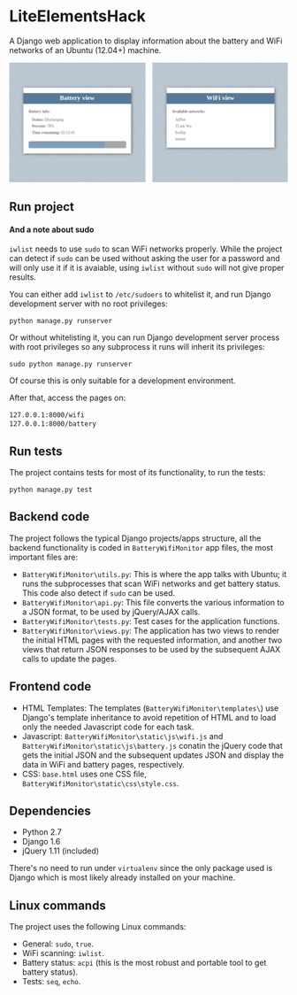 LiteElementsHack
================

A Django web application to display information about the battery and WiFi
networks of an Ubuntu (12.04+) machine.

![Screenshot](https://raw.githubusercontent.com/mmardini/LiteElementsHack/master/Screenshot.png)

Run project
-----------
#### And a note about sudo
`iwlist` needs to use `sudo` to scan WiFi networks properly. While the project
can detect if `sudo` can be used without asking the user for a password and
will only use it if it is avaiable, using `iwlist` without `sudo` will not give
proper results.

You can either add `iwlist` to `/etc/sudoers` to whitelist it, and run Django
development server with no root privileges:

    python manage.py runserver

Or without whitelisting it, you can run Django development server process with
root privileges so any subprocess it runs will inherit its privileges:

    sudo python manage.py runserver

Of course this is only suitable for a development environment.

After that, access the pages on:

    127.0.0.1:8000/wifi
    127.0.0.1:8000/battery

Run tests
---------
The project contains tests for most of its functionality, to run the tests:

    python manage.py test

Backend code
------------
The project follows the typical Django projects/apps structure, all the
backend functionality is coded in `BatteryWifiMonitor` app files, the most
important files are:
* `BatteryWifiMonitor\utils.py`: This is where the app talks with Ubuntu; it
runs the subprocesses that scan WiFi networks and get battery status. This code
also detect if `sudo` can be used.
* `BatteryWifiMonitor\api.py`: This file converts the various information
to a JSON format, to be used by jQuery/AJAX calls.
* `BatteryWifiMonitor\tests.py`: Test cases for the application functions.
* `BatteryWifiMonitor\views.py`: The application has two views to render the
initial HTML pages with the requested information, and another two views that 
return JSON responses to be used by the subsequent AJAX calls to update the
pages.

Frontend code
-------------
* HTML Templates: The templates (`BatteryWifiMonitor\templates\`) use Django's
template inheritance to avoid repetition of HTML and to load only the needed
Javascript code for each task.
* Javascript: `BatteryWifiMonitor\static\js\wifi.js` and
`BatteryWifiMonitor\static\js\battery.js` conatin the jQuery code that gets
the initial JSON and the subsequent updates JSON and display the data in WiFi
and battery pages, respectively.
* CSS: `base.html` uses one CSS file,
`BatteryWifiMonitor\static\css\style.css`.

Dependencies
------------
* Python 2.7
* Django 1.6
* jQuery 1.11 (included)

There's no need to run under `virtualenv` since the only package used is Django
which is most likely already installed on your machine.

Linux commands
--------------
The project uses the following Linux commands:
* General: `sudo`, `true`.
* WiFi scanning: `iwlist`.
* Battery status: `acpi` (this is the most robust and portable tool to get
battery status).
* Tests: `seq`, `echo`.